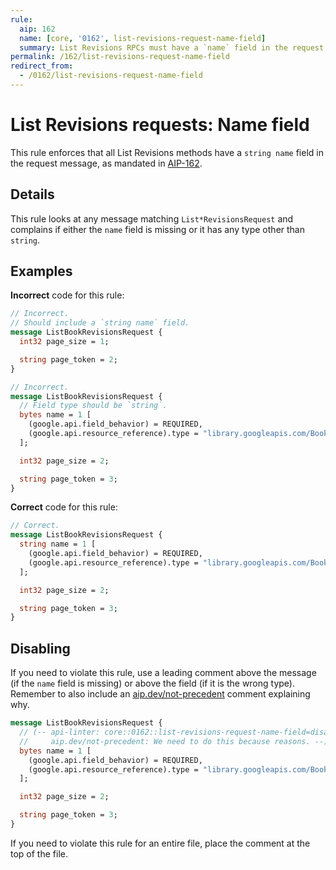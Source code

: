 ```yaml
---
rule:
  aip: 162
  name: [core, '0162', list-revisions-request-name-field]
  summary: List Revisions RPCs must have a `name` field in the request.
permalink: /162/list-revisions-request-name-field
redirect_from:
  - /0162/list-revisions-request-name-field
---
```


# List Revisions requests: Name field

This rule enforces that all List Revisions methods have a `string name`
field in the request message, as mandated in [AIP-162][].

## Details

This rule looks at any message matching `List*RevisionsRequest` and complains if
either the `name` field is missing or it has any type other than `string`.

## Examples

**Incorrect** code for this rule:

```proto
// Incorrect.
// Should include a `string name` field.
message ListBookRevisionsRequest {
  int32 page_size = 1;

  string page_token = 2;
}
```

```proto
// Incorrect.
message ListBookRevisionsRequest {
  // Field type should be `string`.
  bytes name = 1 [
    (google.api.field_behavior) = REQUIRED,
    (google.api.resource_reference).type = "library.googleapis.com/Book"
  ];

  int32 page_size = 2;

  string page_token = 3;
}
```

**Correct** code for this rule:

```proto
// Correct.
message ListBookRevisionsRequest {
  string name = 1 [
    (google.api.field_behavior) = REQUIRED,
    (google.api.resource_reference).type = "library.googleapis.com/Book"
  ];

  int32 page_size = 2;

  string page_token = 3;
}
```

## Disabling

If you need to violate this rule, use a leading comment above the message (if
the `name` field is missing) or above the field (if it is the wrong type).
Remember to also include an [aip.dev/not-precedent][] comment explaining why.

```proto
message ListBookRevisionsRequest {
  // (-- api-linter: core::0162::list-revisions-request-name-field=disabled
  //     aip.dev/not-precedent: We need to do this because reasons. --)
  bytes name = 1 [
    (google.api.field_behavior) = REQUIRED,
    (google.api.resource_reference).type = "library.googleapis.com/Book"
  ];

  int32 page_size = 2;

  string page_token = 3;
}
```

If you need to violate this rule for an entire file, place the comment at the
top of the file.

[aip-162]: https://aip.dev/162
[aip.dev/not-precedent]: https://aip.dev/not-precedent
